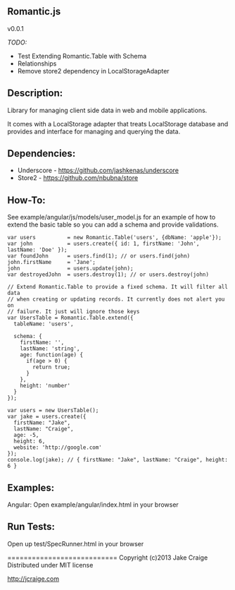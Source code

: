 Romantic.js
----------------------------------
v0.0.1

*TODO:*
+  Test Extending Romantic.Table with Schema
+  Relationships
+  Remove store2 dependency in LocalStorageAdapter

Description:
--------------------
Library for managing client side data in web and mobile applications.

It comes with a LocalStorage adapter that treats LocalStorage database and provides and interface
for managing and querying the data.

Dependencies:
------------------
 +  Underscore - https://github.com/jashkenas/underscore
 +  Store2     - https://github.com/nbubna/store

How-To:
------------------
See example/angular/js/models/user_model.js for an example of how to extend the
basic table so you can add a schema and provide validations.


    var users          = new Romantic.Table('users', {dbName: 'apple'});
    var john           = users.create({ id: 1, firstName: 'John', lastName: 'Doe' });
    var foundJohn      = users.find(1); // or users.find(john)
    john.firstName     = 'Jane';
    john               = users.update(john);
    var destroyedJohn  = users.destroy(1); // or users.destroy(john)

    // Extend Romantic.Table to provide a fixed schema. It will filter all data
    // when creating or updating records. It currently does not alert you on
    // failure. It just will ignore those keys
    var UsersTable = Romantic.Table.extend({
      tableName: 'users',

      schema: {
        firstName: '',
        lastName: 'string',
        age: function(age) {
          if(age > 0) {
            return true;
          }
        },
        height: 'number'
      }
    });

    var users = new UsersTable();
    var jake = users.create({
      firstName: "Jake",
      lastName: "Craige",
      age: -5,
      height: 6,
      website: 'http://google.com'
    });
    console.log(jake); // { firstName: "Jake", lastName: "Craige", height: 6 }


Examples:
--------------------
Angular: Open example/angular/index.html in your browser


Run Tests:
-------------------
Open up test/SpecRunner.html in your browser


===========================
Copyright (c)2013 Jake Craige
Distributed under MIT license

http://jcraige.com
